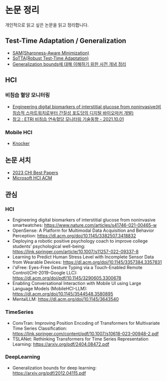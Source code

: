 # 논문 정리
개인적으로 읽고 싶은 논문을 읽고 정리합니다.

## Test-Time Adaptation / Generalization
- [SAM(Sharpness-Aware Minimization)](https://github.com/gjlee0802/publications_summary/blob/main/Sharpness-Aware_Minimization_for_Efficiently_Improving_Generalization.md)
- [SoTTA(Robust Test-Time Adaptation)](https://github.com/gjlee0802/publications_summary/blob/main/SoTTA_Robust_Test-Time_Adaptation_on_Noisy_Data.md)
- [Generalization bounds에 대해 이해하기 위한 사전 개념 정리](https://github.com/gjlee0802/publications_summary/blob/main/generalization_bounds.md)

## HCI
### 비침습 혈당 모니터링
- [Engineering digital biomarkers of interstitial glucose from noninvasive(비침습적 스마트워치로부터 간질성 포도당의 디지털 바이오마커 개발)](https://github.com/gjlee0802/publications_summary/blob/main/Engineering_digital_biomarkers_of_interstitial_glucose.md)
- [참고 : ETRI 비침습 연속혈당 모니터링 기술동향 - 2021.10.01](https://ettrends.etri.re.kr/ettrends/192/0905192002/)
### Mobile HCI
- [Knocker](https://github.com/gjlee0802/publications_summary/blob/main/Knocker_Vibroacoustic-based_Object_Recognition_with_Smartphones.md)

## 논문 서치
- [2023 CHI Best Papers](https://programs.sigchi.org/chi/2023/awards/best-papers)
- [Microsoft HCI ACM](https://dl.acm.org/topic/ccs2012/10003120.10003121?expand=all&ContribAffiliationId=10.1145%2Finstitution-60021726)

## 관심
### HCI
- Engineering digital biomarkers of interstitial glucose from noninvasive smartwatches: https://www.nature.com/articles/s41746-021-00465-w
- OpenSense: A Platform for Multimodal Data Acquisition and Behavior Perception: https://dl.acm.org/doi/10.1145/3382507.3418832
- Deploying a robotic positive psychology coach to improve college students’ psychological well-being: https://link.springer.com/article/10.1007/s11257-022-09337-8
- Learning to Predict Human Stress Level with Incomplete Sensor Data from Wearable Devices: https://dl.acm.org/doi/10.1145/3357384.3357831
- i'sFree: Eyes-Free Gesture Typing via a Touch-Enabled Remote Control(CHI-2019-Google LLC): https://dl.acm.org/doi/pdf/10.1145/3290605.3300678
- Enabling Conversational Interaction with Mobile UI using Large Language Models (MobileHCI-LLM): https://dl.acm.org/doi/10.1145/3544548.3580895
- MentalLLM: https://dl.acm.org/doi/10.1145/3643540
### TimeSeries
- ConvTran: Improving Position Encoding of Transformers for Multivariate Time Series Classification: https://link.springer.com/content/pdf/10.1007/s10618-023-00948-2.pdf
- TSLANet: Rethinking Transformers for Time Series Representation Learning: https://arxiv.org/pdf/2404.08472.pdf
### DeepLearning
- Generalization bounds for deep learning: https://arxiv.org/pdf/2012.04115.pdf
